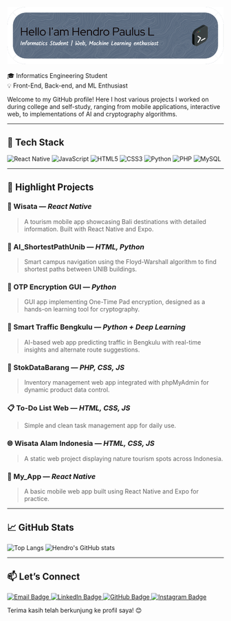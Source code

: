 ![Hendro Paulus Limbong](img/github-header-image%20(1).png)

🎓 Informatics Engineering Student  
💡 Front-End, Back-end, and ML Enthusiast 

Welcome to my GitHub profile! Here I host various projects I worked on during college and self-study, ranging from mobile applications, interactive web, to implementations of AI and cryptography algorithms.

---

## 🔧 Tech Stack

<p align="left">
  <img src="https://cdn.jsdelivr.net/gh/devicons/devicon/icons/react/react-original.svg" alt="React Native" width="40" height="40"/>
  <img src="https://cdn.jsdelivr.net/gh/devicons/devicon/icons/javascript/javascript-original.svg" alt="JavaScript" width="40" height="40"/>
  <img src="https://cdn.jsdelivr.net/gh/devicons/devicon/icons/html5/html5-original.svg" alt="HTML5" width="40" height="40"/>
  <img src="https://cdn.jsdelivr.net/gh/devicons/devicon/icons/css3/css3-original.svg" alt="CSS3" width="40" height="40"/>
  <img src="https://cdn.jsdelivr.net/gh/devicons/devicon/icons/python/python-original.svg" alt="Python" width="40" height="40"/>
  <img src="https://cdn.jsdelivr.net/gh/devicons/devicon/icons/php/php-original.svg" alt="PHP" width="40" height="40"/>
  <img src="https://cdn.jsdelivr.net/gh/devicons/devicon/icons/mysql/mysql-original.svg" alt="MySQL" width="40" height="40"/>
</p>


---

## 🚀 Highlight Projects

### 🌴 Wisata — *React Native*
> A tourism mobile app showcasing Bali destinations with detailed information. Built with React Native and Expo.

### 🧭 AI_ShortestPathUnib — *HTML, Python*
> Smart campus navigation using the Floyd-Warshall algorithm to find shortest paths between UNIB buildings.

### 🔐 OTP Encryption GUI — *Python*
> GUI app implementing One-Time Pad encryption, designed as a hands-on learning tool for cryptography.

### 🚦 Smart Traffic Bengkulu — *Python + Deep Learning*
> AI-based web app predicting traffic in Bengkulu with real-time insights and alternate route suggestions.

### 🧾 StokDataBarang — *PHP, CSS, JS*
> Inventory management web app integrated with phpMyAdmin for dynamic product data control.

### 📋 To-Do List Web — *HTML, CSS, JS*
> Simple and clean task management app for daily use.

### 🌐 Wisata Alam Indonesia — *HTML, CSS, JS*
> A static web project displaying nature tourism spots across Indonesia.

### 📱 My_App — *React Native*
> A basic mobile web app built using React Native and Expo for practice.

---

## 📈 GitHub Stats

![Top Langs](https://github-readme-stats.vercel.app/api/top-langs/?username=hendropl&layout=compact)
![Hendro's GitHub stats](https://github-readme-stats.vercel.app/api?username=hendropl&show_icons=true&theme=radical)

---


## 📫 Let’s Connect

<p align="left">
  <a href="mailto:hendrolimbongg@gmail.com" target="_blank">
    <img src="https://img.shields.io/badge/Email-D14836?style=for-the-badge&logo=gmail&logoColor=white" alt="Email Badge"/>
  </a>
  <a href="https://www.linkedin.com/in/hendropl/" target="_blank">
    <img src="https://img.shields.io/badge/LinkedIn-0A66C2?style=for-the-badge&logo=linkedin&logoColor=white" alt="LinkedIn Badge"/>
  </a>
  <a href="https://github.com/hendropl" target="_blank">
    <img src="https://img.shields.io/badge/GitHub-100000?style=for-the-badge&logo=github&logoColor=white" alt="GitHub Badge"/>
  </a>
  <a href="https://www.instagram.com/hendropl" target="_blank">
    <img src="https://img.shields.io/badge/Instagram-E4405F?style=for-the-badge&logo=instagram&logoColor=white" alt="Instagram Badge"/>
  </a>
</p>



Terima kasih telah berkunjung ke profil saya! 😊
